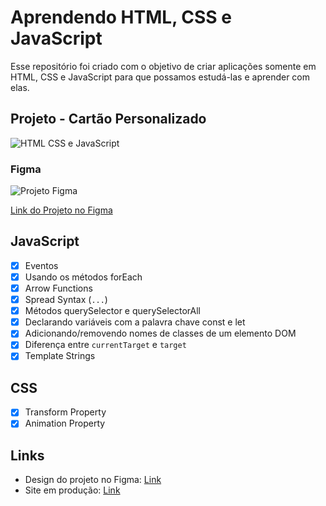 # Aprendendo HTML, CSS e JavaScript

Esse repositório foi criado com o objetivo de criar aplicações somente em HTML, CSS e JavaScript para que possamos estudá-las e aprender com elas.

## Projeto - Cartão Personalizado

![HTML CSS e JavaScript](https://user-images.githubusercontent.com/6599252/169095459-d5086518-3f9c-4caa-87a5-f4e06692b92b.png)

### Figma
![Projeto Figma](https://user-images.githubusercontent.com/6599252/169098200-36d4ead0-cca2-4268-aafe-273b8a4372b1.png)

[Link do Projeto no Figma](https://www.figma.com/file/oDQ3sehgATgbsjd7T914Ku/Credit-Cards?)

## JavaScript
- [x] Eventos
- [x] Usando os métodos forEach
- [x] Arrow Functions
- [x] Spread Syntax (`...`)
- [x] Métodos querySelector e querySelectorAll
- [x] Declarando variáveis com a palavra chave const e let
- [x] Adicionando/removendo nomes de classes de um elemento DOM
- [x] Diferença entre `currentTarget` e `target`
- [x] Template Strings

## CSS

- [x] Transform Property
- [x] Animation Property

## Links

* Design do projeto no Figma: [Link](https://www.figma.com/file/oDQ3sehgATgbsjd7T914Ku/Credit-Cards?node-id=0%3A1)
* Site em produção: [Link](https://card-custom-html.vercel.app)